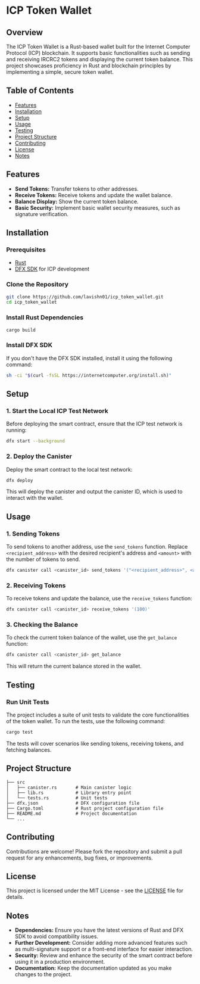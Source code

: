 # ICP Token Wallet

## Overview

The ICP Token Wallet is a Rust-based wallet built for the Internet Computer Protocol (ICP) blockchain. It supports basic functionalities such as sending and receiving IRCRC2 tokens and displaying the current token balance. This project showcases proficiency in Rust and blockchain principles by implementing a simple, secure token wallet.

## Table of Contents

- [Features](#features)
- [Installation](#installation)
- [Setup](#setup)
- [Usage](#usage)
- [Testing](#testing)
- [Project Structure](#project-structure)
- [Contributing](#contributing)
- [License](#license)
- [Notes](#notes)

## Features

- **Send Tokens:** Transfer tokens to other addresses.
- **Receive Tokens:** Receive tokens and update the wallet balance.
- **Balance Display:** Show the current token balance.
- **Basic Security:** Implement basic wallet security measures, such as signature verification.

## Installation

### Prerequisites

- [Rust](https://www.rust-lang.org/tools/install)
- [DFX SDK](https://internetcomputer.org/install.sh) for ICP development

### Clone the Repository

```bash
git clone https://github.com/lavishn01/icp_token_wallet.git
cd icp_token_wallet
```

### Install Rust Dependencies

```bash
cargo build
```

### Install DFX SDK

If you don't have the DFX SDK installed, install it using the following command:

```bash
sh -ci "$(curl -fsSL https://internetcomputer.org/install.sh)"
```

## Setup

### 1. Start the Local ICP Test Network

Before deploying the smart contract, ensure that the ICP test network is running:

```bash
dfx start --background
```

### 2. Deploy the Canister

Deploy the smart contract to the local test network:

```bash
dfx deploy
```

This will deploy the canister and output the canister ID, which is used to interact with the wallet.

## Usage

### 1. Sending Tokens

To send tokens to another address, use the `send_tokens` function. Replace `<recipient_address>` with the desired recipient's address and `<amount>` with the number of tokens to send.

```bash
dfx canister call <canister_id> send_tokens '("<recipient_address>", <amount>)'
```

### 2. Receiving Tokens

To receive tokens and update the balance, use the `receive_tokens` function:

```bash
dfx canister call <canister_id> receive_tokens '(100)'
```

### 3. Checking the Balance

To check the current token balance of the wallet, use the `get_balance` function:

```bash
dfx canister call <canister_id> get_balance
```

This will return the current balance stored in the wallet.

## Testing

### Run Unit Tests

The project includes a suite of unit tests to validate the core functionalities of the token wallet. To run the tests, use the following command:

```bash
cargo test
```

The tests will cover scenarios like sending tokens, receiving tokens, and fetching balances.

## Project Structure

```plaintext
├── src
│   ├── canister.rs       # Main canister logic
│   ├── lib.rs            # Library entry point
│   └── tests.rs          # Unit tests
├── dfx.json              # DFX configuration file
├── Cargo.toml            # Rust project configuration file
├── README.md             # Project documentation
└── ...
```

## Contributing

Contributions are welcome! Please fork the repository and submit a pull request for any enhancements, bug fixes, or improvements.

## License

This project is licensed under the MIT License - see the [LICENSE](LICENSE) file for details.

## Notes

- **Dependencies:** Ensure you have the latest versions of Rust and DFX SDK to avoid compatibility issues.
- **Further Development:** Consider adding more advanced features such as multi-signature support or a front-end interface for easier interaction.
- **Security:** Review and enhance the security of the smart contract before using it in a production environment.
- **Documentation:** Keep the documentation updated as you make changes to the project.

